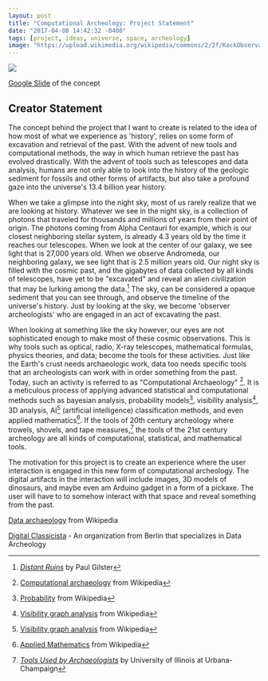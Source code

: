 ```yaml
---
layout: post
title: "Computational Archeology: Project Statement"
date: "2017-04-08 14:42:32 -0400"
tags: [project, ideas, universe, space, archeology]
image: "https://upload.wikimedia.org/wikipedia/commons/2/2f/KeckObservatory.jpg"
---
```


![](https://upload.wikimedia.org/wikipedia/commons/2/2f/KeckObservatory.jpg)

[Google Slide](https://docs.google.com/presentation/d/18zipkHX-CGtfmGtt5sM8Az_yrj4JjJuxdVNK0MaaPII/present#slide=id.p) of the concept

## Creator Statement

The concept behind the project that I want to create is related to the idea of how most of what we experience as 'history', relies on some form of excavation and retrieval of the past. With the advent of new tools and computational methods, the way in which human retrieve the past has evolved drastically. With the advent of tools such as telescopes and data analysis, humans are not only able to look into the history of the geologic sediment for fossils and other forms of artifacts, but also take a profound gaze into the universe's 13.4 billion year history.

When we take a glimpse into the night sky, most of us rarely realize that we are looking at history. Whatever we see in the night sky, is a collection of photons that traveled for thousands and millions of years from their point of origin. The photons coming from Alpha Centauri for example, which is our closest neighboring stellar system, is already 4.3 years old by the time it reaches our telescopes. When we look at the center of our galaxy, we see light that is 27,000 years old. When we observe Andromeda, our neighboring galaxy, we see light that is 2.5 million years old. Our night sky is filled with the cosmic past, and the gigabytes of data collected by all kinds of telescopes, have yet to be "excavated" and reveal an alien civilization that may be lurking among the data.[^2] The sky, can be considered a opaque sediment that you can see through, and observe the timeline of the universe's history. Just by looking at the sky, we become 'observer archeologists' who are engaged in an act of excavating the past.

When looking at something like the sky however, our eyes are not sophisticated enough to make most of these cosmic observations. This is why tools such as optical, radio, X-ray telescopes, mathematical formulas, physics theories, and data; become the tools for these activities. Just like the Earth's crust needs archaeologic work, data too needs specific tools that an archeologists can work with in order something from the past. Today, such an activity is referred to as "Computational Archaeology" [^1]. It is a meticulous process of applying advanced statistical and computational methods such as bayesian analysis, probability models[^prob], visibility analysis[^vs], 3D analysis, AI[^ai] (artificial intelligence) classification methods, and even applied mathematics[^am]. If the tools of 20th century archeology where trowels, shovels, and tape measures,[^tools] the tools of the 21st century archeology are all kinds of computational, statistical, and mathematical tools.

The motivation for this project is to create an experience where the user interaction is engaged in this new form of computational archeology. The digital artifacts in the interaction will include images, 3D models of dinosaurs, and maybe even am Arduino gadget in a form of a pickaxe. The user will have to to somehow interact with that space and reveal something from the past.

[Data archaeology](https://en.wikipedia.org/wiki/Data_archaeology) from Wikipedia

[Digital Classicista](http://de.digitalclassicist.org/berlin/index) - An organization from Berlin that specializes in Data Archeology


[^1]: [Computational archaeology](https://en.wikipedia.org/wiki/Computational_archaeology) from Wikipedia
[^2]: [*Distant Ruins*](https://aeon.co/essays/is-the-night-sky-a-necropolis-of-alien-civilizations) by  Paul Gilster
[^ai]: [Visibility graph analysis](https://en.wikipedia.org/wiki/Artificial_intelligence) from Wikipedia
[^vs]: [Visibility graph analysis](https://en.wikipedia.org/wiki/Visibility_analysis) from Wikipedia
[^prob]: [Probability](https://en.wikipedia.org/wiki/Probability) from Wikipedia
[^am]: [Applied Mathematics](https://en.wikipedia.org/wiki/Applied_mathematics) from Wikipedia
[^tools]: [*Tools Used by Archaeologists*](http://www.histarch.illinois.edu/NP/tools.html) by University of Illinois at Urbana-Champaign
